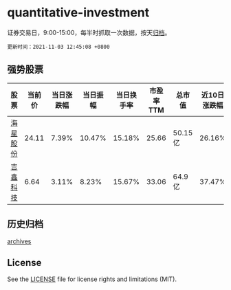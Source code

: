 # quantitative-investment

证券交易日，9:00-15:00，每半时抓取一次数据，按天[归档](archives)。

`更新时间：2021-11-03 12:45:08 +0800`

## 强势股票

|股票|当前价|当日涨跌幅|当日振幅|当日换手率|市盈率TTM|总市值|近10日涨跌幅|
|----|----|----|----|----|----|----|----|
|[海星股份](https://xueqiu.com/S/SH603115)|24.11|7.39%|10.47%|15.18%|25.66|50.15亿|26.16%|
|[吉鑫科技](https://xueqiu.com/S/SH601218)|6.64|3.11%|8.23%|15.67%|33.06|64.9亿|37.47%|

## 历史归档

[archives](archives)

## License

See the [LICENSE](LICENSE) file for license rights and limitations (MIT).
